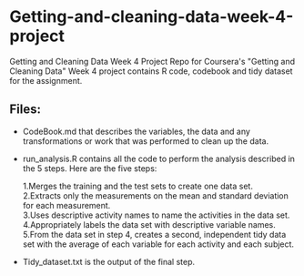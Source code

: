 # Getting-and-cleaning-data-week-4-project

Getting and Cleaning Data Week 4 Project
Repo for Coursera's "Getting and Cleaning Data" Week 4 project contains R code, codebook and tidy dataset for the assignment.

## Files:

- CodeBook.md that describes the variables, the data and any transformations or work that was performed to clean up the data.

- run_analysis.R contains all the code to perform the analysis described in the 5 steps. Here are the five steps:

  1.Merges the training and the test sets to create one data set.    
  2.Extracts only the measurements on the mean and standard deviation for each measurement.     
  3.Uses descriptive activity names to name the activities in the data set.    
  4.Appropriately labels the data set with descriptive variable names.    
  5.From the data set in step 4, creates a second, independent tidy data set with the average of each variable for each activity and each subject.   

- Tidy_dataset.txt is the output of the final step.
